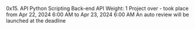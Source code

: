 0x15. API
Python
Scripting
Back-end
API
 Weight: 1
 Project over - took place from Apr 22, 2024 6:00 AM to Apr 23, 2024 6:00 AM
 An auto review will be launched at the deadline